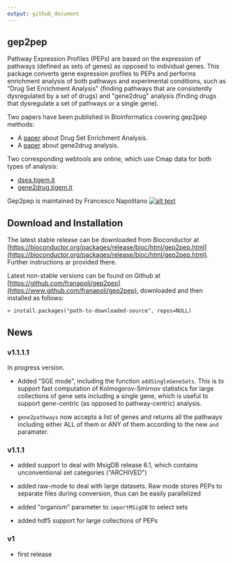 ```yaml
---
output: github_document
---
```


<!-- Grab your social icons from https://github.com/carlsednaoui/gitsocial -->
[1.2]: http://i.imgur.com/wWzX9uB.png (me on Twitter)
[1]: http://www.twitter.com/franapoli
<!-- Grab your social icons from https://github.com/carlsednaoui/gitsocial -->

## gep2pep

Pathway Expression Profiles (PEPs) are based on the expression of
pathways (defined as sets of genes) as opposed to individual
genes. This package converts gene expression profiles to PEPs and
performs enrichment analysis of both pathways and experimental
conditions, such as "Drug Set Enrichment Analysis" (finding pathways
that are consistently dysregulated by a set of drugs) and "gene2drug"
analysis (finding drugs that dysregulate a set of pathways or a single
gene).

Two papers have been published in Bioinformatics covering gep2pep
methods:

- A [paper](http://rdcu.be/pklt) about Drug Set Enrichment Analysis.
- A
  [paper](https://academic.oup.com/bioinformatics/article/34/9/1498/4721786)
  about gene2drug analysis.

Two corresponding webtools are online, which use Cmap data for both
types of analysis:

- [dsea.tigem.it](http://dsea.tigem.it)
- [gene2drug.tigem.it](http://gene2drug.tigem.it)

Gep2pep is maintained by Francesco Napolitano [![alt text][1.2]][1]


## Download and Installation

The latest stable release can be downloaded from Bioconductor at
[https://bioconductor.org/packages/release/bioc/html/gep2pep.html](https://bioconductor.org/packages/release/bioc/html/gep2pep.html). Further
instructions ar provided there.

Latest non-stable versions can be found on Github at
[https://github.com/franapoli/gep2pep](https://www.github.com/franapoli/gep2pep),
downloaded and then installed as follows:

    > install.packages("path-to-downloaded-source", repos=NULL)

## News

### v1.1.1.1

In progress version.

- Added "SGE mode", including the function `addSingleGeneSets`. This
  is to support fast computation of Kolmogorov-Smirnov statistics for
  large collections of gene sets including a single gene, which is
  useful to support gene-centric (as opposed to pathway-centric)
  analysis.
  
- `gene2pathways` now accepts a list of genes and returns all the
  pathways including either ALL of them or ANY of them according to
  the new `and` paramater.
  

### v1.1.1

- added support to deal with MsigDB release 6.1, which contains
  unconventional set categories ("ARCHIVED")

- added raw-mode to deal with large datasets. Raw mode stores PEPs to
  separate files during conversion, thus can be easily parallelized
  
- added "organism" parameter to `importMSigDB` to select sets

- added hdf5 support for large collections of PEPs

### v1

- first release

